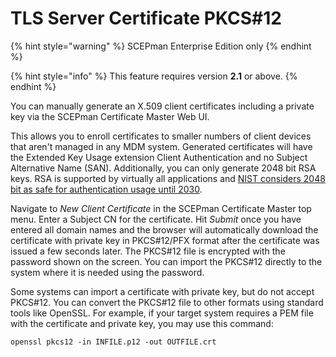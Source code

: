 # TLS Server Certificate PKCS#12

{% hint style="warning" %}
SCEPman Enterprise Edition only
{% endhint %}

{% hint style="info" %}
This feature requires version **2.1** or above.
{% endhint %}

You can manually generate an X.509 client certificates including a private key via the SCEPman Certificate Master Web UI.

This allows you to enroll certificates to smaller numbers of client devices that aren't managed in any MDM system. Generated certificates will have the Extended Key Usage extension Client Authentication and no Subject Alternative Name (SAN). Additionally, you can only generate 2048 bit RSA keys. RSA is supported by virtually all applications and [NIST considers 2048 bit as safe for authentication usage until 2030](https://nvlpubs.nist.gov/nistpubs/SpecialPublications/NIST.SP.800-57pt1r5.pdf).

Navigate to _New Client Certificate_ in the SCEPman Certificate Master top menu. Enter a Subject CN for the certificate. Hit _Submit_ once you have entered all domain names and the browser will automatically download the certificate with private key in PKCS#12/PFX format after the certificate was issued a few seconds later. The PKCS#12 file is encrypted with the password shown on the screen. You can import the PKCS#12 directly to the system where it is needed using the password.

Some systems can import a certificate with private key, but do not accept PKCS#12. You can convert the PKCS#12 file to other formats using standard tools like OpenSSL. For example, if your target system requires a PEM file with the certificate and private key, you may use this command:

```shell
openssl pkcs12 -in INFILE.p12 -out OUTFILE.crt
```
